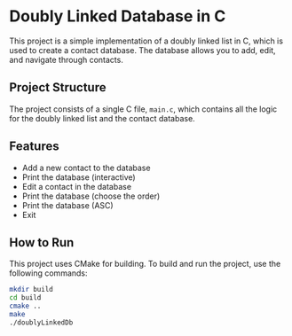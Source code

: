 # Doubly Linked Database in C

This project is a simple implementation of a doubly linked list in C, which is used to create a contact database. The database allows you to add, edit, and navigate through contacts.

## Project Structure

The project consists of a single C file, `main.c`, which contains all the logic for the doubly linked list and the contact database.

## Features

- Add a new contact to the database
- Print the database (interactive)
- Edit a contact in the database
- Print the database (choose the order)
- Print the database (ASC)
- Exit

## How to Run

This project uses CMake for building. To build and run the project, use the following commands:

```bash
mkdir build
cd build
cmake ..
make
./doublyLinkedDb